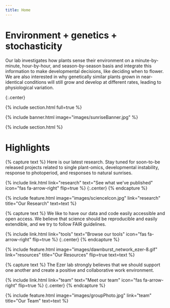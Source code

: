 ```yaml
---
title: Home
---
```


# Environment + genetics + stochasticity 

Our lab investigates how plants sense their environment on a minute-by-minute, hour-by-hour, and season-by-season basis and integrate this information to make developmental decisions, like deciding when to flower.  We are also interested in why genetically similar plants grown in near-identical conditions will still grow and develop at different rates, leading to physiological variation.   

{:.center}

{% include section.html full=true %}

{% include banner.html image="images/sunriseBanner.jpg" %}

{% include section.html %}

# Highlights

{% capture text %}
Here is our latest research. Stay tuned for soon-to-be released projects related to single plant-omics, developmental instability, response to photoperiod, and responses to natural sunrises.

{%
  include link.html
  link="research"
  text="See what we've published"
  icon="fas fa-arrow-right"
  flip=true
%}
{:.center}
{% endcapture %}

{%
  include feature.html
  image="images/scienceIcon.jpg"
  link="research"
  title="Our Research"
  text=text
%}

{% capture text %}
We like to have our data and code easily accessible and open access.  We believe that science should be reproducible and easily extendible, and we try to follow FAIR guidelines.

{%
  include link.html
  link="tools"
  text="Browse our tools"
  icon="fas fa-arrow-right"
  flip=true
%}
{:.center}
{% endcapture %}

{%
  include feature.html
  image="images/dawnburst_network_ezer-8.gif"
  link="resources"
  title="Our Resources"
  flip=true
  text=text
%}

{% capture text %}
The Ezer lab strongly believes that we should support one another and create a positive and collaborative work environment.  

{%
  include link.html
  link="team"
  text="Meet our team"
  icon="fas fa-arrow-right"
  flip=true
%}
{:.center}
{% endcapture %}

{%
  include feature.html
  image="images/groupPhoto.jpg"
  link="team"
  title="Our Team"
  text=text
%}

